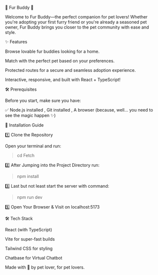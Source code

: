🐾 Fur Buddy 🐶

Welcome to Fur Buddy—the perfect companion for pet lovers! Whether you're adopting your first furry friend or you're already a seasoned pet owner, Fur Buddy brings you closer to the pet community with ease and style.

✨ Features

Browse lovable fur buddies looking for a home.

Match with the perfect pet based on your preferences.

Protected routes for a secure and seamless adoption experience.

Interactive, responsive, and built with React + TypeScript!



🛠 Prerequisites

Before you start, make sure you have:

✅ Node.js installed , Git installed , A browser (because, well... you need to see the magic happen ✨)

🔧 Installation Guide

1️⃣ Clone the Repository

Open your terminal and run:
>cd Fetch 

2️⃣ After Jumping into the Project Directory run:
> npm install

3️⃣ Last but not least start the server with command:
> npm run dev

5️⃣ Open Your Browser & Visit on localhost:5173 

🛠️ Tech Stack

React (with TypeScript)

Vite for super-fast builds

Tailwind CSS for styling

Chatbase for Virtual Chatbot


Made with 🧡 by pet lover, for pet lovers.
